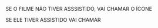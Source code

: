 SE O FILME NÃO TIVER ASSSISTIDO, VAI CHAMAR O ÍCONE
<i class='bx bx-badge-check' ></i>

SE ELE TIVER ASSISTIDO VAI CHAMAR
<i class='bx bxs-badge-check'></i>
